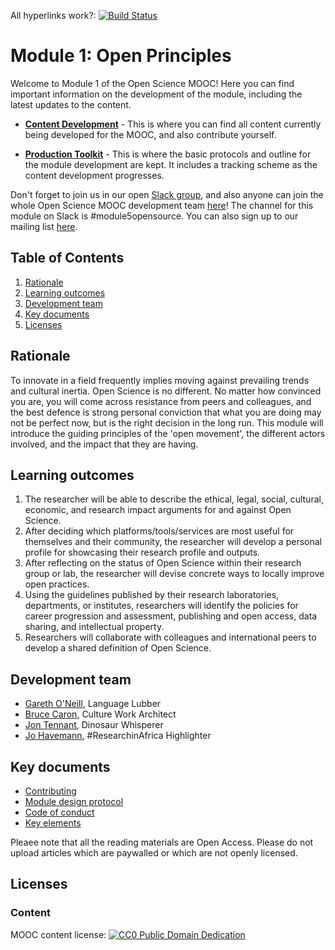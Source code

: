 All hyperlinks work?: [![Build Status](https://travis-ci.org/OpenScienceMOOC/Module-1-Open-Principles.svg?branch=master)](https://travis-ci.org/OpenScienceMOOC/Module-1-Open-Principles)


# Module 1: Open Principles

Welcome to Module 1 of the Open Science MOOC! Here you can find important information on the development of the module, including the latest updates to the content.

- [**Content Development**](https://github.com/OpenScienceMOOC/Module-1-Open-Principles/tree/master/content_development) - This is where you can find all content currently being developed for the MOOC, and also contribute yourself.

- [**Production Toolkit**](https://github.com/OpenScienceMOOC/Module-1-Open-Principles/tree/master/production_toolkit) - This is where the basic protocols and outline for the module development are kept. It includes a tracking scheme as the content development progresses.

Don't forget to join us in our open [Slack group](https://openmooc-ers-slackin.herokuapp.com/), and also anyone can join the whole Open Science MOOC development team [here](https://open-science-mooc-invite.herokuapp.com/)! The channel for this module on Slack is #module5opensource. You can also sign up to our mailing list [here](https://opensciencemooc.eu/contact/).

## Table of Contents

1. [Rationale](#Rationale)
2. [Learning outcomes](#Learning_outcomes)
3. [Development team](#Development_team)
4. [Key documents](#Key_documents)
5. [Licenses](#Licenses)

## Rationale <a name="Rationale"></a>

To innovate in a field frequently implies moving against prevailing trends and cultural inertia. Open Science is no different. No matter how convinced you are, you will come across resistance from peers and colleagues, and the best defence is strong personal conviction that what you are doing may not be perfect now, but is the right decision in the long run. This module will introduce the guiding principles of the 'open movement', the different actors involved, and the impact that they are having.


## Learning outcomes <a name="Learning_outcomes"></a>

1. The researcher will be able to describe the ethical, legal, social, cultural, economic, and research impact arguments for and against Open Science.
1. After deciding which platforms/tools/services are most useful for themselves and their community, the researcher will develop a personal profile for showcasing their research profile and outputs.
1. After reflecting on the status of Open Science within their research group or lab, the researcher will devise concrete ways to locally improve open practices.
1. Using the guidelines published by their research laboratories, departments, or institutes, researchers will identify the policies for career progression and assessment, publishing and open access, data sharing, and intellectual property.
1. Researchers will collaborate with colleagues and international peers to develop a shared definition of Open Science.


## Development team <a name="#Development_team"></a>

- [Gareth O'Neill](https://twitter.com/gtoneill), Language Lubber
- [Bruce Caron](https://twitter.com/junanaguy), Culture Work Architect
- [Jon Tennant](https://twitter.com/protohedgehog), Dinosaur Whisperer
- [Jo Havemann](https://twitter.com/johave), #ResearchinAfrica Highlighter

## Key documents <a name="Key_documents"></a>

- [Contributing](/CONTRIBUTING.md)
- [Module design protocol](/production_toolkit/MODULE_DESIGN_PROTOCOL.md)
- [Code of conduct](/CODE_OF_CONDUCT.md)
- [Key elements](/key_elements.md)

Pleaee note that all the reading materials are Open Access. Please do not upload articles which are paywalled or which are not openly licensed.

## Licenses <a name="Licenses"></a>

### Content 
MOOC content license: [![CC0 Public Domain Dedication](https://img.shields.io/badge/License-CC0%201.0-lightgrey.svg)](https://creativecommons.org/publicdomain/zero/1.0/)

